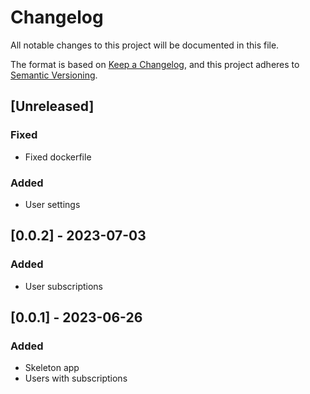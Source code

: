 # Changelog

All notable changes to this project will be documented in this file.

The format is based on [Keep a Changelog](https://keepachangelog.com/en/1.0.0/), and this project adheres
to [Semantic Versioning](https://semver.org/spec/v2.0.0.html).

## [Unreleased]

### Fixed
- Fixed dockerfile

### Added
- User settings

## [0.0.2] - 2023-07-03

### Added
- User subscriptions

## [0.0.1] - 2023-06-26

### Added
- Skeleton app
- Users with subscriptions 
